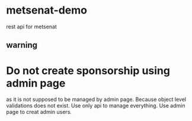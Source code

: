 # metsenat-demo
rest api for metsenat
## warning
# Do not create sponsorship using admin page
as it is not supposed to be managed by admin page.
Because object level validations does not exist.
Use only api to manage everything.
Use admin page to creat admin users.
